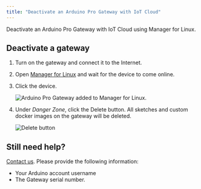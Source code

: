 ```yaml
---
title: "Deactivate an Arduino Pro Gateway with IoT Cloud"
---
```


Deactivate an Arduino Pro Gateway with IoT Cloud using Manager for Linux.

## Deactivate a gateway

1. Turn on the gateway and connect it to the Internet.
2. Open [Manager for Linux](https://create.arduino.cc/devices/) and wait for the device to come online.
3. Click the device.

   ![Arduino Pro Gateway added to Manager for Linux.](img/lora-gateway-connect-devices-cropped.png)

4. Under _Danger Zone_, click the Delete button. All sketches and custom docker images on the gateway will be deleted.

   ![Delete button](img/lora-gateway-delete.png)

## Still need help?

[Contact us](https://www.arduino.cc/en/contact-us/). Please provide the following information:

* Your Arduino account username
* The Gateway serial number.
